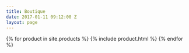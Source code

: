 ```yaml
---
title: Boutique
date: 2017-01-11 09:12:00 Z
layout: page
---
```


{% for product in site.products %}
  {% include product.html %}
{% endfor %}
